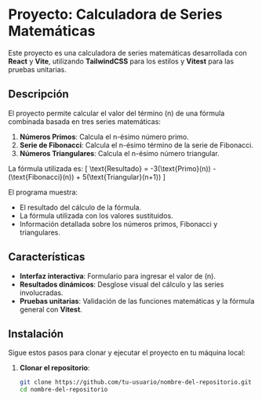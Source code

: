 # Proyecto: Calculadora de Series Matemáticas

Este proyecto es una calculadora de series matemáticas desarrollada con **React** y **Vite**, utilizando **TailwindCSS** para los estilos y **Vitest** para las pruebas unitarias.

## Descripción

El proyecto permite calcular el valor del término \(n\) de una fórmula combinada basada en tres series matemáticas:
1. **Números Primos**: Calcula el n-ésimo número primo.
2. **Serie de Fibonacci**: Calcula el n-ésimo término de la serie de Fibonacci.
3. **Números Triangulares**: Calcula el n-ésimo número triangular.

La fórmula utilizada es:
\[
\text{Resultado} = -3(\text{Primo}(n)) - (\text{Fibonacci}(n)) + 5(\text{Triangular}(n+1))
\]

El programa muestra:
- El resultado del cálculo de la fórmula.
- La fórmula utilizada con los valores sustituidos.
- Información detallada sobre los números primos, Fibonacci y triangulares.

## Características

- **Interfaz interactiva**: Formulario para ingresar el valor de \(n\).
- **Resultados dinámicos**: Desglose visual del cálculo y las series involucradas.
- **Pruebas unitarias**: Validación de las funciones matemáticas y la fórmula general con **Vitest**.

## Instalación

Sigue estos pasos para clonar y ejecutar el proyecto en tu máquina local:

1. **Clonar el repositorio**:
   ```bash
   git clone https://github.com/tu-usuario/nombre-del-repositorio.git
   cd nombre-del-repositorio
